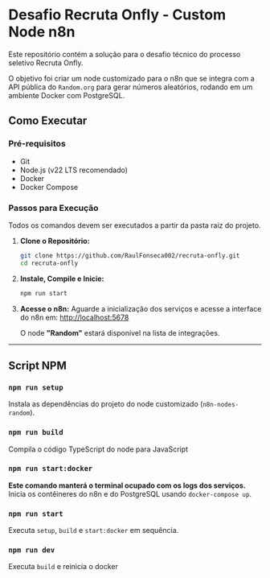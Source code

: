 # Desafio Recruta Onfly - Custom Node n8n

Este repositório contém a solução para o desafio técnico do processo seletivo Recruta Onfly.

O objetivo foi criar um node customizado para o n8n que se integra com a API pública do `Random.org` para gerar números aleatórios, rodando em um ambiente Docker com PostgreSQL.

## Como Executar

### Pré-requisitos
* Git
* Node.js (v22 LTS recomendado)
* Docker
* Docker Compose

### Passos para Execução
Todos os comandos devem ser executados a partir da pasta raiz do projeto.

1.  **Clone o Repositório:**
    ```bash
    git clone https://github.com/RaulFonseca002/recruta-onfly.git
    cd recruta-onfly
    ```

2.  **Instale, Compile e Inicie:**
    ```bash
    npm run start
    ```

3.  **Acesse o n8n:**
    Aguarde a inicialização dos serviços e acesse a interface do n8n em:
    [http://localhost:5678](http://localhost:5678)

    O node **"Random"** estará disponível na lista de integrações.

---
## Script NPM

### `npm run setup`
Instala as dependências do projeto do node customizado (`n8n-nodes-random`).

### `npm run build`
Compila o código TypeScript do node para JavaScript

### `npm run start:docker`
**Este comando manterá o terminal ocupado com os logs dos serviços.**
Inicia os contêineres do n8n e do PostgreSQL usando `docker-compose up`. 

### `npm run start`
Executa `setup`, `build` e `start:docker` em sequência.

### `npm run dev`
Executa `build` e reinicia o docker
